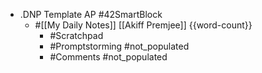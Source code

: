 - .DNP Template AP #42SmartBlock 
    - #[[My Daily Notes]] [[Akiff Premjee]] {{word-count}}
        - #Scratchpad
        - #Promptstorming #not_populated
        - #Comments #not_populated
